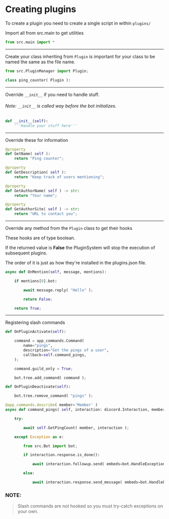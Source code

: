 # Creating plugins

To create a plugin you need to create a single script in within `plugins/` 

Import all from src.main to get utilities

```py
from src.main import *
```

---

Create your class inheriting from `Plugin` is important for your class to be named the same as the file name.

```py
from src.PluginManager import Plugin;

class ping_counter( Plugin ):
```

---

Override `__init__` if you need to handle stuff.

###### Note: `__init__` is called way before the bot initializes.

```py
def __init__(self):
    '''Handle your stuff here'''
```

---

Override these for information

```py
@property
def GetName( self ):
    return "Ping counter";

@property
def GetDescription( self ):
    return "Keep track of users mentioning";

@property
def GetAuthorName( self ) -> str:
    return "Your name";

@property
def GetAuthorSite( self ) -> str:
    return "URL to contact you";
```

---

Override any method from the `Plugin` class to get their hooks

These hooks are of type boolean.

If the returned value is **False** the PluginSystem will stop the execution of subsequent plugins.

The order of it is just as how they're installed in the plugins.json file.

```py
async def OnMention(self, message, mentions):

    if mentions[0].bot:

        await message.reply( "Hello" );

        return False;

    return True;
```

---

Registering slash commands

```py
def OnPluginActivate(self):

    command = app_commands.Command(
        name="pings",
        description="Get the pings of a user",
        callback=self.command_pings,
    );

    command.guild_only = True;

    bot.tree.add_command( command );

def OnPluginDeactivate(self):

    bot.tree.remove_command( "pings" );

@app_commands.describe( member='Member' )
async def command_pings( self, interaction: discord.Interaction, member: discord.Member ):

    try:

        await self.GetPingCount( member, interaction );

    except Exception as e:

        from src.Bot import bot;

        if interaction.response.is_done():

            await interaction.followup.send( embeds=bot.HandleException( e, "ping_counter::command_pings", SendToDevs=True ) );

        else:

            await interaction.response.send_message( embeds=bot.HandleException( e, "ping_counter::command_pings", SendToDevs=True ) );
```

### NOTE:
> Slash commands are not hooked so you must try-catch exceptions on your own.

